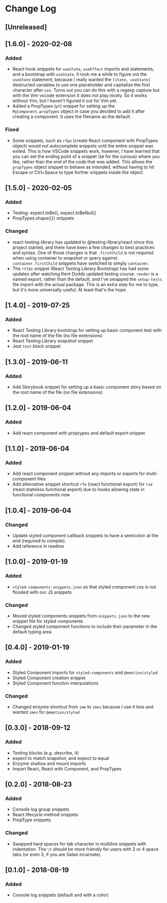 # Change Log

## [Unreleased]

## [1.6.0] - 2020-02-08
### Added
- React hook snippets for `useState`, `useEffect` imports and statements, and a bootstrap with `useState`. It took me a while to figure out the `useState` statement, because I really wanted the `[state, useState]` destructed variables to use one placeholder and capitalize the first character after `use`. Turns out you can do this with a regexp capture but with the Vim vscode extension it does not play nicely. So it works without Vim, but I haven't figured it out for Vim yet.
- Added a PropTypes (`pt`) snippet for setting up the `MyComponent.propTypes` object in case you decided to add it after creating a component. It uses the filename as the default.

### Fixed
- Some snippets, such as `rfpe` (create React component with PropTypes object) would not autocomplete snippets until the entire snippet was exited. This is how VSCode snippets work, however, I have learned that you can set the ending point of a snippet (`$0` for the curious) where you like, rather than the end of the code that was added. This allows the `propTypes` object snippet to behave as intended, without having to hit Escape or Ctrl+Space to type further snippets inside the object.

## [1.5.0] - 2020-02-05

### Added
- Testing: expect.toBe(), expect.toBeNull()
- PropTypes.shape({}) snippets

### Changed
- react-testing-library has updated to @testing-library/react since this project started, and there have been a few changes to best practices and syntax.
One of those changes is that `.firstChild` is not required when using container to snapshot or query against. `container.firstChild` snippets have switched to simply `container`. 
- The `rtlbs` snippet (React Testing Library Bootstrap) has had some updates after watching Kent Dodds updated testing course. `render` is a named export, rather than the default,
and I've swapped the `setup-tests` file import with the actual package. This is an extra step for me to type, but it's more universally useful. At least that's the hope.

## [1.4.0] - 2019-07-25

### Added
- React Testing Library bootstrap for setting up basic component test with the root name of the file (no file extensions)
- React Testing Library snapshot snippet
- Jest `test` block snippet

## [1.3.0] - 2019-06-11

### Added
- Add Storybook snippet for setting up a basic component story based on the root name of the file (no file extensions)

## [1.2.0] - 2019-06-04

### Added
- Add react component with proptypes and default export snippet

## [1.1.0] - 2019-06-04

### Added
- Add react component snippet without any imports or exports for multi-component files
- Add alternative snippet shortcut `rfe` (react functional export) for `rse` (react stateless functional export) due to hooks allowing state in functional components now

## [1.0.4] - 2019-06-04

### Changed

- Update styled component callback snippets to have a semicolon at the end (required to compile).
- Add reference in readme

## [1.0.0] - 2019-01-19

### Added

- `styled-components-snippets.json` so that styled component css is not flooded with our JS snippets

### Changed

- Moved styled components snippets from `snippets.json` to the new snippet file for styled components
- Changed styled component functions to include their parameter in the default typing area

## [0.4.0] - 2019-01-19

### Added

- Styled Component imports for `styled-components` and `@emotion/styled`
- Styled Component creation snippet
- Styled Component function interpolations

### Changed

- Changed enzyme shortcut from `ime` to `imez` because I use it less and wanted `imes` for `@emotion/styled`

## [0.3.0] - 2018-09-12

### Added

- Testing blocks (e.g. describe, it)
- expect to match snapshot, and expect to equal
- Enzyme shallow and mount imports
- Import React, React with Component, and PropTypes

## [0.2.0] - 2018-08-23

### Added

- Console log group snippets
- React lifecycle method snippets
- PropType snippets

### Changed

- Swapped hard spaces for tab character in multiline snippets with indentation. The `\t` should be more friendly for users with 2 or 4 space tabs (or even 3, if you are Satan incarnate).

## [0.1.0] - 2018-08-19

### Added

- Console log snippets (default and with a color)
